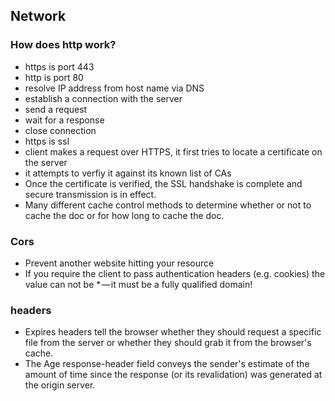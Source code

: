 ## Network

### How does http work?

* https is port 443
* http is port 80
* resolve IP address from host name via DNS
* establish a connection with the server
* send a request
* wait for a response
* close connection
* https is ssl
* client makes a request over HTTPS, it first tries to locate a certificate on the server
* it attempts to verfiy it against its known list of CAs
* Once the certificate is verified, the SSL handshake is complete and secure transmission is in effect.
* Many different cache control methods to determine whether or not to cache the doc or for how long to cache the doc.

### Cors

* Prevent another website hitting your resource
* If you require the client to pass authentication headers (e.g. cookies) the value can not be \* — it must be a fully qualified domain!

### headers

* Expires headers tell the browser whether they should request a specific file from the server or whether they should grab it from the browser's cache.
* The Age response-header field conveys the sender's estimate of the amount of time since the response (or its revalidation) was generated at the origin server.
